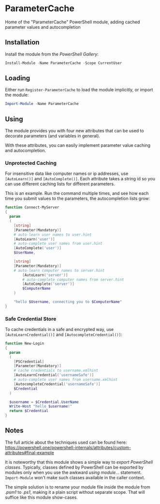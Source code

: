 # ParameterCache
Home of the "ParameterCache" PowerShell module, adding cached parameter values and autocompletion

## Installation

Install the module from the *PowerShell Gallery*:

```powershell
Install-Module -Name ParameterCache -Scope CurrentUser
```

## Loading

Either run `Register-ParameterCache` to load the module implicitly, or import the module:

```powershell
Import-Module -Name ParameterCache
```

## Using

The module provides you with four new attributes that can be used to decorate parameters (and variables in general).

With these attributes, you can easily implement parameter value caching and autocompletion.

### Unprotected Caching

For insensitive data like computer names or ip addresses, use `[AutoLearn()]` and `[AutoComplete()]`. Each attribute takes a string id so you can use different caching lists for different parameters.

This is an example. Run the command multiple times, and see how each time you submit values to the parameters, the autocompletion lists grow:

```powershell
function Connect-MyServer
{
  param
  (
    [string]
    [Parameter(Mandatory)]
    # auto-learn user names to user.hint
    [AutoLearn('user')]
    # auto-complete user names from user.hint
    [AutoComplete('user')]
    $UserName,

    [string]
    [Parameter(Mandatory)]
    # auto-learn computer names to server.hint
        [AutoLearn('server')]
        # auto-complete computer names from server.hint
        [AutoComplete('server')]
        $ComputerName
    )

    "hello $Username, connecting you to $ComputerName"
}
```

### Safe Credential Store

To cache credentials in a safe and encrypted way, use `[AutoLearnCredential()]` and `[AutocompleteCredential()]`:

```powershell
function New-Login
{
  param
  (
    [PSCredential]
    [Parameter(Mandatory)]
    # cache credentials to username.xmlhint
    [AutoLearnCredential('usernameSafe')]
    # auto-complete user names from username.xmlhint
    [AutocompleteCredential('usernameSafe')]
    $Credential
  )

  $username = $Credential.UserName
  Write-Host "hello $username!"
  return $Credential
}
```

## Notes

The full article about the techniques used can be found here: https://powershell.one/powershell-internals/attributes/custom-attributes#final-example

It is noteworthy that this module shows a simple way to *export PowerShell classes*. Typically, classes defined by PowerShell can be exported by modules only when you use the awkward *using module...* statement. `Import-Module` won't make such classes available in the caller context.

The simple solution is to rename your module file inside the module from *.psm1*  to *.ps1*, making it a plain script without separate scope. That will suffice like this module show-cases.
